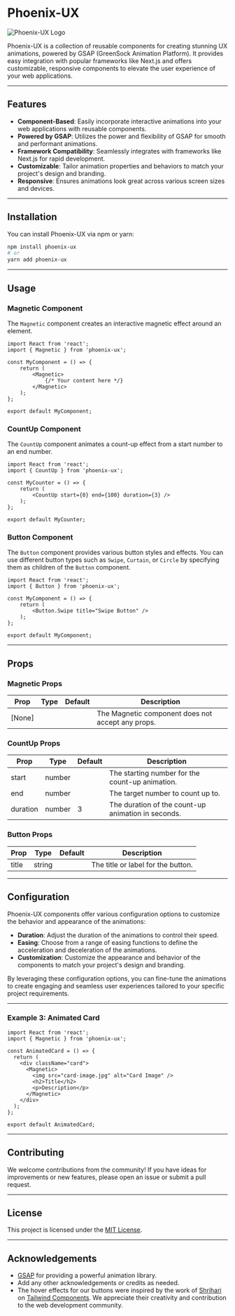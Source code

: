 
# Phoenix-UX

![Phoenix-UX Logo](https://res.cloudinary.com/dydhh0fyd/image/upload/v1713876307/phoenix/phoenix-ux/logo_onzuid.svg)

Phoenix-UX is a collection of reusable components for creating stunning UX animations, powered by GSAP (GreenSock Animation Platform). It provides easy integration with popular frameworks like Next.js and offers customizable, responsive components to elevate the user experience of your web applications.

---

## Features

- **Component-Based**: Easily incorporate interactive animations into your web applications with reusable components.
- **Powered by GSAP**: Utilizes the power and flexibility of GSAP for smooth and performant animations.
- **Framework Compatibility**: Seamlessly integrates with frameworks like Next.js for rapid development.
- **Customizable**: Tailor animation properties and behaviors to match your project's design and branding.
- **Responsive**: Ensures animations look great across various screen sizes and devices.

---

## Installation

You can install Phoenix-UX via npm or yarn:

```bash
npm install phoenix-ux
# or
yarn add phoenix-ux
```

---

## Usage

### Magnetic Component

The `Magnetic` component creates an interactive magnetic effect around an element.

```tsx
import React from 'react';
import { Magnetic } from 'phoenix-ux';

const MyComponent = () => {
    return (
        <Magnetic>
            {/* Your content here */}
        </Magnetic>
    );
};

export default MyComponent;
```

### CountUp Component

The `CountUp` component animates a count-up effect from a start number to an end number.

```tsx
import React from 'react';
import { CountUp } from 'phoenix-ux';

const MyCounter = () => {
    return (
        <CountUp start={0} end={100} duration={3} />
    );
};

export default MyCounter;
```

### Button Component

The `Button` component provides various button styles and effects. You can use different button types such as `Swipe`, `Curtain`, or `Circle` by specifying them as children of the `Button` component.

```tsx
import React from 'react';
import { Button } from 'phoenix-ux';

const MyComponent = () => {
    return (
        <Button.Swipe title="Swipe Button" />
    );
};

export default MyComponent;
```

---

## Props

### Magnetic Props

| Prop      | Type     | Default  | Description                              |
| --------- | -------- | -------- | ---------------------------------------- |
| [None]    |          |          | The Magnetic component does not accept any props. |

### CountUp Props

| Prop      | Type     | Default  | Description                              |
| --------- | -------- | -------- | ---------------------------------------- |
| start     | number   |          | The starting number for the count-up animation. |
| end       | number   |          | The target number to count up to.        |
| duration  | number   | 3        | The duration of the count-up animation in seconds. |

### Button Props

| Prop      | Type     | Default  | Description                              |
| --------- | -------- | -------- | ---------------------------------------- |
| title     | string   |          | The title or label for the button.       |

---

## Configuration

Phoenix-UX components offer various configuration options to customize the behavior and appearance of the animations:

- **Duration**: Adjust the duration of the animations to control their speed.
- **Easing**: Choose from a range of easing functions to define the acceleration and deceleration of the animations.
- **Customization**: Customize the appearance and behavior of the components to match your project's design and branding.

By leveraging these configuration options, you can fine-tune the animations to create engaging and seamless user experiences tailored to your specific project requirements.

---

### Example 3: Animated Card

```tsx
import React from 'react';
import { Magnetic } from 'phoenix-ux';

const AnimatedCard = () => {
  return (
    <div className="card">
      <Magnetic>
        <img src="card-image.jpg" alt="Card Image" />
        <h2>Title</h2>
        <p>Description</p>
      </Magnetic>
    </div>
  );
};

export default AnimatedCard;
```

---

## Contributing

We welcome contributions from the community! If you have ideas for improvements or new features, please open an issue or submit a pull request.

---

## License

This project is licensed under the [MIT License](LICENSE).

---

## Acknowledgements

- [GSAP](https://greensock.com/) for providing a powerful animation library.
- Add any other acknowledgements or credits as needed.
- The hover effects for our buttons were inspired by the work of [Shrihari](https://tailwindcomponents.com/u/shrihari) on [Tailwind Components](https://tailwindcomponents.com/component/button-hover-effects). We appreciate their creativity and contribution to the web development community.
